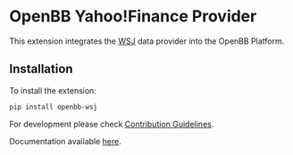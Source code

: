 # OpenBB Yahoo!Finance Provider

This extension integrates the [WSJ](https://wsj.com/) data provider into the OpenBB Platform.

## Installation

To install the extension:

```bash
pip install openbb-wsj
```

For development please check [Contribution Guidelines](https://github.com/OpenBB-finance/OpenBBTerminal/blob/feature/openbb-sdk-v4/openbb_platform/CONTRIBUTING.md).

Documentation available [here](https://docs.openbb.co/sdk).
